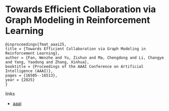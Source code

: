 # Towards Efficient Collaboration via Graph Modeling in Reinforcement Learning

```
@inproceedings{fmat_aaai25,
title = {Towards Efficient Collaboration via Graph Modeling in Reinforcement Learning},
author = {Fan, Wenzhe and Yu, Zishun and Ma, Chengdong and Li, Changye and Yang, Yaodong and Zhang, Xinhua},
booktitle = {Proceedings of the AAAI Conference on Artificial Intelligence (AAAI)},
pages = {16505--16513},
year = {2025}
}
```

links
- [aaai](https://ojs.aaai.org/index.php/AAAI/article/view/33813)
